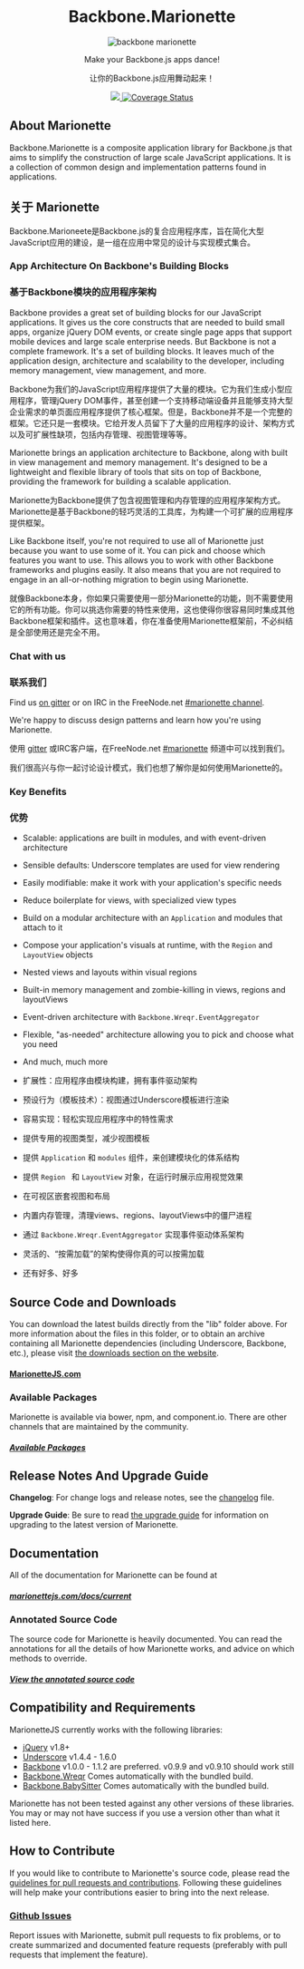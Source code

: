 <h1 align="center">Backbone.Marionette</h1>
<p align="center">
  <img title="backbone marionette" src='http://marionettejs.com/downloads/marionette-gh-banner.svg' />
</p>
<p align="center"> Make your Backbone.js apps dance!</p>
<p align="center"> 让你的Backbone.js应用舞动起来！</p>
<p align="center">
  <a title='Build Status' href="https://travis-ci.org/marionettejs/backbone.marionette">
    <img src='https://secure.travis-ci.org/marionettejs/backbone.marionette.svg?branch=master' />
  </a>
  <a href='https://coveralls.io/r/marionettejs/backbone.marionette'>
    <img src='https://img.shields.io/coveralls/marionettejs/backbone.marionette.svg' alt='Coverage Status' />
  </a>
</p>

## About Marionette

Backbone.Marionette is a composite application library for Backbone.js that
aims to simplify the construction of large scale JavaScript applications.
It is a collection of common design and implementation patterns found in
applications.

## 关于 Marionette

Backbone.Marioneete是Backbone.js的复合应用程序库，旨在简化大型JavaScript应用的建设，是一组在应用中常见的设计与实现模式集合。

### App Architecture On Backbone's Building Blocks
### 基于Backbone模块的应用程序架构

Backbone provides a great set of building blocks for our JavaScript
applications. It gives us the core constructs that are needed to build
small apps, organize jQuery DOM events, or create single page apps that
support mobile devices and large scale enterprise needs. But Backbone is
not a complete framework. It's a set of building blocks. It leaves
much of the application design, architecture and scalability to the
developer, including memory management, view management, and more.

Backbone为我们的JavaScript应用程序提供了大量的模块。它为我们生成小型应用程序，管理jQuery DOM事件，甚至创建一个支持移动端设备并且能够支持大型企业需求的单页面应用程序提供了核心框架。但是，Backbone并不是一个完整的框架。它还只是一套模块。它给开发人员留下了大量的应用程序的设计、架构方式以及可扩展性缺项，包括内存管理、视图管理等等。

Marionette brings an application architecture to Backbone, along with
built in view management and memory management. It's designed to be a
lightweight and flexible library of tools that sits on top of Backbone,
providing the framework for building a scalable application.

Marionette为Backbone提供了包含视图管理和内存管理的应用程序架构方式。Marionette是基于Backbone的轻巧灵活的工具库，为构建一个可扩展的应用程序提供框架。

Like Backbone itself, you're not required to use all of Marionette just
because you want to use some of it. You can pick and choose which features
you want to use. This allows you to work with other Backbone
frameworks and plugins easily. It also means that you are not required
to engage in an all-or-nothing migration to begin using Marionette.

就像Backbone本身，你如果只需要使用一部分Marionette的功能，则不需要使用它的所有功能。你可以挑选你需要的特性来使用，这也使得你很容易同时集成其他Backbone框架和插件。这也意味着，你在准备使用Marionette框架前，不必纠结是全部使用还是完全不用。

### Chat with us
### 联系我们

Find us [on gitter](https://gitter.im/marionettejs/backbone.marionette) or on IRC in the FreeNode.net [#marionette channel](http://freenode.net).

We're happy to discuss design patterns and learn how you're using Marionette.

使用 [gitter](https://gitter.im/marionettejs/backbone.marionette) 或IRC客户端，在FreeNode.net [#marionette](http://freenode.net) 频道中可以找到我们。

我们很高兴与你一起讨论设计模式，我们也想了解你是如何使用Marionette的。

### Key Benefits
### 优势

* Scalable: applications are built in modules, and with event-driven architecture
* Sensible defaults: Underscore templates are used for view rendering
* Easily modifiable: make it work with your application's specific needs
* Reduce boilerplate for views, with specialized view types
* Build on a modular architecture with an `Application` and modules that attach to it
* Compose your application's visuals at runtime, with the `Region` and `LayoutView` objects
* Nested views and layouts within visual regions
* Built-in memory management and zombie-killing in views, regions and layoutViews
* Event-driven architecture with `Backbone.Wreqr.EventAggregator`
* Flexible, "as-needed" architecture allowing you to pick and choose what you need
* And much, much more

* 扩展性：应用程序由模块构建，拥有事件驱动架构
* 预设行为（模板技术）：视图通过Underscore模板进行渲染
* 容易实现：轻松实现应用程序中的特性需求
* 提供专用的视图类型，减少视图模板
* 提供 `Application` 和 `modules` 组件，来创建模块化的体系结构
* 提供 `Region ` 和 `LayoutView` 对象，在运行时展示应用视觉效果
* 在可视区嵌套视图和布局
* 内置内存管理，清理views、regions、layoutViews中的僵尸进程
* 通过 `Backbone.Wreqr.EventAggregator` 实现事件驱动体系架构
* 灵活的、“按需加载”的架构使得你真的可以按需加载
* 还有好多、好多


## Source Code and Downloads

You can download the latest builds directly from the "lib" folder above.
For more information about the files in this folder, or to obtain an archive
containing all Marionette dependencies (including Underscore, Backbone, etc.),
please visit [the downloads section on the website](http://marionettejs.com#download).

#### [MarionetteJS.com](http://marionettejs.com#download)

### Available Packages

Marionette is available via bower, npm, and component.io. There are other channels that are maintained by the community.

##### [Available Packages](https://github.com/marionettejs/backbone.marionette/wiki/Available-packages)

## Release Notes And Upgrade Guide

**Changelog**: For change logs and release notes, see the
[changelog](changelog.md) file.

**Upgrade Guide**: Be sure to read [the upgrade guide](upgradeGuide.md)
for information on upgrading to the latest version of Marionette.

## Documentation

All of the documentation for Marionette can be found at

##### [marionettejs.com/docs/current](http://marionettejs.com/docs/current)

### Annotated Source Code

The source code for Marionette is heavily documented.
You can read the annotations for all the details of how Marionette works, and advice on which methods to override.

##### [View the annotated source code](http://marionettejs.com/annotated-src/backbone.marionette)

## Compatibility and Requirements

MarionetteJS currently works with the following libraries:

* [jQuery](http://jquery.com) v1.8+
* [Underscore](http://underscorejs.org) v1.4.4 - 1.6.0
* [Backbone](http://backbonejs.org) v1.0.0 - 1.1.2 are preferred. v0.9.9 and v0.9.10 should work still
* [Backbone.Wreqr](https://github.com/marionettejs/backbone.wreqr) Comes automatically with the bundled build.
* [Backbone.BabySitter](https://github.com/marionettejs/backbone.babysitter) Comes automatically with the bundled build.

Marionette has not been tested against any other versions of these
libraries. You may or may not have success if you use a version other
than what it listed here.


## How to Contribute

If you would like to contribute to Marionette's source code, please read
the [guidelines for pull requests and contributions](CONTRIBUTING.md).
Following these guidelines will help make your contributions easier to
bring into the next release.

### [Github Issues](//github.com/marionettejs/backbone.marionette/issues)

Report issues with Marionette, submit pull requests to fix problems, or to
create summarized and documented feature requests (preferably with pull
requests that implement the feature).
